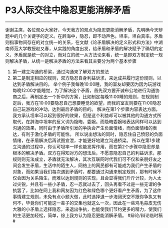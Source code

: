 # P3人际交往中隐忍更能消解矛盾
- - - -
谢谢主席，各位观众大家好，今天我方的观点为隐忍更能消解矛盾，先明确今天辩题中的几个关键字的定义。在辞海中，隐忍，即不动声色。坦率，坦白真率。矛盾则指事物间存在的对立统一的关系，在文献《论矛盾解决的定义形式和方法》中湖南师范大学教授赵又春，从实践的角度出发，给矛盾和矛盾的解决赋予了确切的定义，矛盾就是统一的对立，而对立的统一从方法论来看，统一是即双方制定统一规则解决矛盾，从统一是解决矛盾的方法来看其主要分为两个基本步骤
1. 第一建立沟通的桥梁，通过沟通来了解双方的想法
2. 第二是制定相应的规则，双方隐忍自身利益诉求，来达成并履行这份规则，以达到矛盾解决目的。
举个例子我每晚10:00睡，我的室友却要因为因为玩游戏每晚12:00才能睡觉，为了解决这个矛盾，首先双方要开诚布公地进行沟通协商之后，再制定出一个折中的方案，比如制定每晚11:00睡的规则，在规则制定后，我方在10:00要隐忍自己想要睡觉的欲望，而我的室友则要在11:00隐忍自己玩游戏的冲动，达到最后矛盾的目的。
解决在第1个步骤内容表达方面，我方承认坦率可以起到很好的效果，但是这个利益却可以被其他的沟通方式所取代，在辞海中坦率的反义词为隐晦，委婉。而隐晦委婉地表达同样可以达到沟通的效果，同时由于矛盾所引发的争执会产生负面情绪，而负面情绪的表达，有利于激化矛盾的可能性。
所以说出想法的同时，隐忍住自己愤怒的负面情绪，在矛盾解决后再试图宣泄，才能更好地建立沟通桥梁。
所以在第1步建立沟通的过程中，你认可坦率一样也能发挥作用，而在第2个步骤中隐忍却是根本的解决矛盾。双方在得知对方的想法后，不愿意隐忍自己的利益诉求，那规则则无法成立，矛盾就无法解决，其次互联网时代我们可不仅和亲朋好友之间会发生矛盾，生活中的陌生人，网络上的网民都有可能成为我们产生矛盾的对象，而如果当我们每次遇到矛盾时，都要通过沟通来制定规则，那有时候不仅会因为关系陌生，而难以达到规则的实现，且会显得我们斤斤计较，为人太过尖锐，并且有一些小矛盾，忍一忍就过去了，回头再看不过是一些无谓的争执罢了，比如在网上我和网友因为红色和绿色哪个更好看产生矛盾，为了这件事情建立规则，未免有点小题大做，此时选择退一步海阔天空不跟你争执又有何不，毕竟你们可能这一辈子的交集也就这么一次，因此在一些鸡毛蒜皮无伤大雅的小矛盾上选择隐忍，来退出争执，也能使我们节约更多的精力，使我们的生活更加轻松，简单，综上我方认为隐忍更能消解矛盾。
#辩论/辩论临时稿#